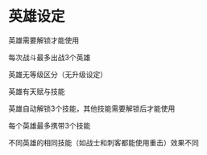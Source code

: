 # 英雄设定

英雄需要解锁才能使用


每次战斗最多出战3个英雄

英雄无等级区分（无升级设定）

英雄有天赋与技能

英雄自动解锁3个技能，其他技能需要解锁后才能使用

每个英雄最多携带3个技能

不同英雄的相同技能（如战士和刺客都能使用重击）效果不同
